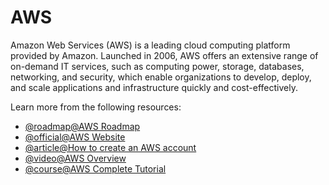 # AWS

Amazon Web Services (AWS) is a leading cloud computing platform provided by Amazon. Launched in 2006, AWS offers an extensive range of on-demand IT services, such as computing power, storage, databases, networking, and security, which enable organizations to develop, deploy, and scale applications and infrastructure quickly and cost-effectively.

Learn more from the following resources:

- [@roadmap@AWS Roadmap](https://roadmap.sh/aws)
- [@official@AWS Website](https://aws.amazon.com)
- [@article@How to create an AWS account](https://grapplingdev.com/tutorials/how-to-create-aws-account)
- [@video@AWS Overview](https://www.youtube.com/watch?v=a9__D53WsUs)
- [@course@AWS Complete Tutorial](https://www.youtube.com/watch?v=B8i49C8fC3E)
